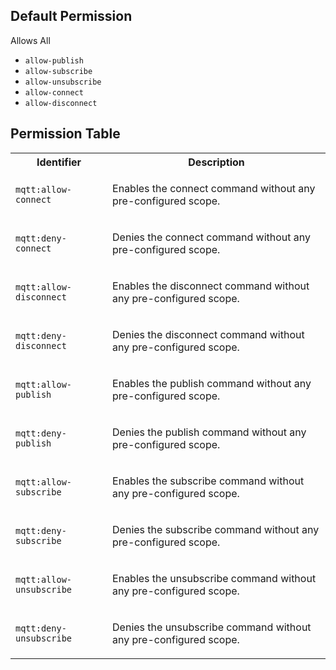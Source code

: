 ## Default Permission

Allows All

- `allow-publish`
- `allow-subscribe`
- `allow-unsubscribe`
- `allow-connect`
- `allow-disconnect`

## Permission Table

<table>
<tr>
<th>Identifier</th>
<th>Description</th>
</tr>


<tr>
<td>

`mqtt:allow-connect`

</td>
<td>

Enables the connect command without any pre-configured scope.

</td>
</tr>

<tr>
<td>

`mqtt:deny-connect`

</td>
<td>

Denies the connect command without any pre-configured scope.

</td>
</tr>

<tr>
<td>

`mqtt:allow-disconnect`

</td>
<td>

Enables the disconnect command without any pre-configured scope.

</td>
</tr>

<tr>
<td>

`mqtt:deny-disconnect`

</td>
<td>

Denies the disconnect command without any pre-configured scope.

</td>
</tr>

<tr>
<td>

`mqtt:allow-publish`

</td>
<td>

Enables the publish command without any pre-configured scope.

</td>
</tr>

<tr>
<td>

`mqtt:deny-publish`

</td>
<td>

Denies the publish command without any pre-configured scope.

</td>
</tr>

<tr>
<td>

`mqtt:allow-subscribe`

</td>
<td>

Enables the subscribe command without any pre-configured scope.

</td>
</tr>

<tr>
<td>

`mqtt:deny-subscribe`

</td>
<td>

Denies the subscribe command without any pre-configured scope.

</td>
</tr>

<tr>
<td>

`mqtt:allow-unsubscribe`

</td>
<td>

Enables the unsubscribe command without any pre-configured scope.

</td>
</tr>

<tr>
<td>

`mqtt:deny-unsubscribe`

</td>
<td>

Denies the unsubscribe command without any pre-configured scope.

</td>
</tr>
</table>
